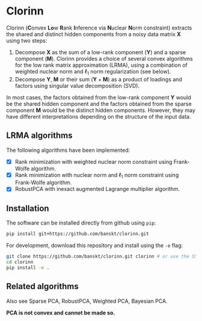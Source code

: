 # Clorinn

Clorinn (**C**onvex **Lo**w **R**ank **I**nference via **N**uclear **N**orm constraint)
extracts the shared and distinct hidden components from a noisy data matrix $\mathbf{X}$
using two steps:
  1. Decompose $\mathbf{X}$ as the sum of a low-rank component ($\mathbf{Y}$) and a sparse component ($\mathbf{M}$).
  Clorinn provides a choice of several convex algorithms for the low rank matrix approximation (LRMA),
  using a combination of weighted nuclear norm and $\ell_1$ norm regularization (see below).
  2. Decompose $\mathbf{Y}$, $\mathbf{M}$ or their sum ($\mathbf{Y} + \mathbf{M}$)
  as a product of loadings and factors using singular value decomposition (SVD).

In most cases, the factors obtained from the low-rank component $\mathbf{Y}$ would be the shared hidden component
and the factors obtained from the sparse component $\mathbf{M}$ would be the distinct hidden components.
However, they may have different interpretations depending on the structure of the input data.

## LRMA algorithms

The following algorithms have been implemented:

 - [x] Rank minimization with weighted nuclear norm constraint using Frank-Wolfe algorithm.
 - [x] Rank minimization with nuclear norm and $\ell_1$ norm constraint using Frank-Wolfe algorithm.
 - [x] RobustPCA with inexact augmented Lagrange multiplier algorithm.

## Installation

The software can be installed directly from github using `pip`:
```bash
pip install git+https://github.com/banskt/clorinn.git
```

For development, download this repository and install using the `-e` flag:
```bash
git clone https://github.com/banskt/clorinn.git clorinn # or use the SSH link
cd clorinn
pip install -e .
```

## Related algorithms

Also see Sparse PCA, RobustPCA, Weighted PCA, Bayesian PCA.

**PCA is not convex and cannot be made so.**
